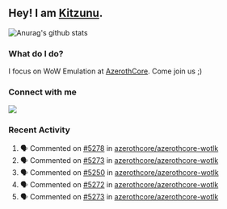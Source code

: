 ## Hey! I am [Kitzunu](https://Github.com/Kitzunu).

![Anurag's github stats](https://github-readme-stats.kitzunu.vercel.app/api?username=Kitzunu&show_icons=true)

### What do I do?

I focus on WoW Emulation at [AzerothCore](https://Github.com/AzerothCore). Come join us ;)

### Connect with me
[![](https://img.shields.io/badge/AzerothCore%20Discord-Connect%20with%20me!-green)](https://discord.com/invite/gkt4y2x)

### Recent Activity

<!--START_SECTION:activity-->
1. 🗣 Commented on [#5278](https://github.com/azerothcore/azerothcore-wotlk/issues/5278) in [azerothcore/azerothcore-wotlk](https://github.com/azerothcore/azerothcore-wotlk)
2. 🗣 Commented on [#5273](https://github.com/azerothcore/azerothcore-wotlk/issues/5273) in [azerothcore/azerothcore-wotlk](https://github.com/azerothcore/azerothcore-wotlk)
3. 🗣 Commented on [#5250](https://github.com/azerothcore/azerothcore-wotlk/issues/5250) in [azerothcore/azerothcore-wotlk](https://github.com/azerothcore/azerothcore-wotlk)
4. 🗣 Commented on [#5272](https://github.com/azerothcore/azerothcore-wotlk/issues/5272) in [azerothcore/azerothcore-wotlk](https://github.com/azerothcore/azerothcore-wotlk)
5. 🗣 Commented on [#5273](https://github.com/azerothcore/azerothcore-wotlk/issues/5273) in [azerothcore/azerothcore-wotlk](https://github.com/azerothcore/azerothcore-wotlk)
<!--END_SECTION:activity-->
